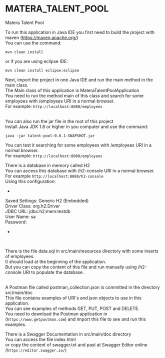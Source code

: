 # MATERA_TALENT_POOL
Matera Talent Pool

To run this application in Java IDE you first need to build the project with maven (https://maven.apache.org/) <br/>
You can use the command: <br/>
```
mvn clean install
```
or if you are using eclipse IDE: <br/>
```
mvn clean install eclipse:eclipse
```

Next, import the project in one Java IDE and run the main method in the main class. <br/>
The Main class of this application is MateraTalentPoolApplication <br/>
You need to run the method main of this class and search for some employees with /employees URI in a normal browser. <br/>
For example: `http://localhost:8080/employees` <br/>
<br/>

You can also run the jar file in the root of this project <br/>
Install Java JDK 1.8 or higher in you computer and use the command: <br/>
```
java -jar talent-pool-0.0.1-SNAPSHOT.jar
```
You can test it searching for some employees with /employees URI in a normal browser. <br/>
For example: `http://localhost:8080/employees` <br/>

There is a database in memory called H2 <br/>
You can access this database with /h2-console URI in a normal browser. <br/>
For example `http://localhost:8080/h2-console` <br/>
Using this configuration: <br/>
- <br/>
Saved Settings: Generic H2 (Embedded) <br/>
Driver Class: org.h2.Driver <br/>
JDBC URL: jdbc:h2:mem:testdb <br/>
User Name: sa <br/>
Password: <br/>
- <br/>
<br/>

There is the file data.sql in src/main/resources directory with some inserts of employees. <br/>
It should load at the beginning of the application. <br/>
But you can copy the content of this file and run manually using /h2-console URI to populate the database. <br/>
<br/>

A Postman file called postman_collection.json is committed in the directory src/main/doc <br/>
This file contains examples of URI's and json objects to use in this application. <br/>
You can see examples of methods GET, PUT, POST and DELETE. <br/>
You need to download the Postman application in (`https://www.getpostman.com`) and import this file to see and run this examples.

There is a Swagger Documentation in src/main/doc directory <br/>
You can access the file index.html <br/>
or copy the content of swagger.txt and past at Swagger Editor online (`https://editor.swagger.io/`) <br/>
<br/>

